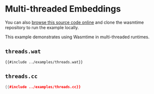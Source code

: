 # Multi-threaded Embeddings

You can also [browse this source code online][code] and clone the wasmtime
repository to run the example locally.

[code]: https://github.com/bytecodealliance/wasmtime/blob/main/examples/threads.cc

This example demonstrates using Wasmtime in multi-threaded runtimes.

## `threads.wat`

```wat
{{#include ../examples/threads.wat}}
```

## `threads.cc`

```cpp
{{#include ../examples/threads.cc}}
```
